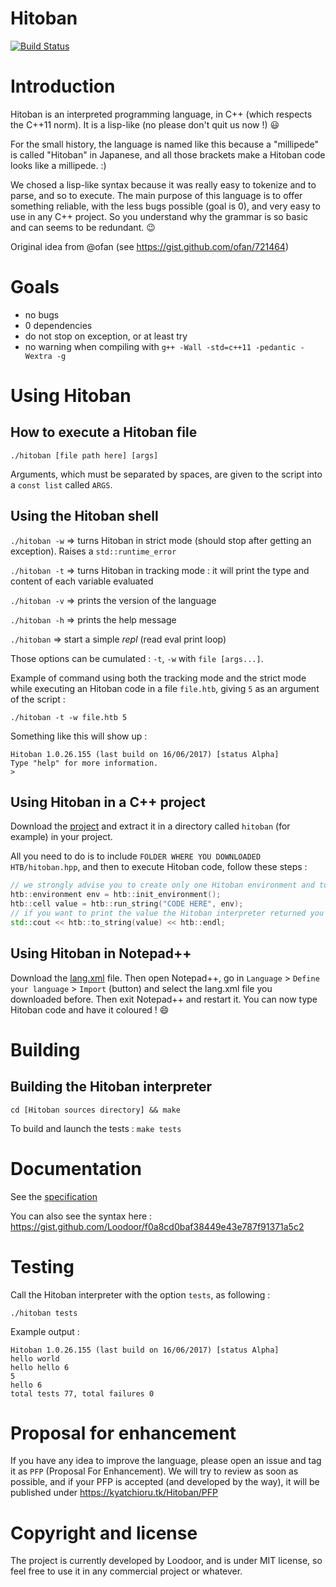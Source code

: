 # Hitoban

[![Build Status](https://travis-ci.org/Loodoor/Hitoban.svg?branch=master)](https://travis-ci.org/Loodoor/Hitoban)

# Introduction

Hitoban is an interpreted programming language, in C++ (which respects the C++11 norm). It is a lisp-like (no please don't quit us now !) :smiley:

For the small history, the language is named like this because a "millipede" is called "Hitoban" in Japanese, 
and all those brackets make a Hitoban code looks like a millipede. :)

We chosed a lisp-like syntax because it was really easy to tokenize and to parse, and so to execute. The main purpose of this language is to offer something reliable, with 
the less bugs possible (goal is 0), and very easy to use in any C++ project. So you understand why the grammar is so basic and can seems to be redundant. :wink:

Original idea from @ofan (see https://gist.github.com/ofan/721464)

# Goals

* no bugs
* 0 dependencies
* do not stop on exception, or at least try
* no warning when compiling with `g++ -Wall -std=c++11 -pedantic -Wextra -g`

# Using Hitoban

## How to execute a Hitoban file

`./hitoban [file path here] [args]`

Arguments, which must be separated by spaces, are given to the script into a `const list` called `ARGS`.

## Using the Hitoban shell

`./hitoban -w` => turns Hitoban in strict mode (should stop after getting an exception). Raises a `std::runtime_error`

`./hitoban -t` => turns Hitoban in tracking mode : it will print the type and content of each variable evaluated

`./hitoban -v` => prints the version of the language

`./hitoban -h` => prints the help message

`./hitoban` => start a simple *repl* (read eval print loop)

Those options can be cumulated : `-t`, `-w` with `file [args...]`.

Example of command using both the tracking mode and the strict mode while executing an Hitoban code in a file `file.htb`, giving `5` as an argument of the script :

`./hitoban -t -w file.htb 5`

Something like this will show up :

```
Hitoban 1.0.26.155 (last build on 16/06/2017) [status Alpha]
Type "help" for more information.
> 
```

## Using Hitoban in a C++ project

Download the [project](https://github.com/Loodoor/Hitoban/archive/master.zip) and extract it in a directory called `hitoban` (for example) in your project.

All you need to do is to include `FOLDER WHERE YOU DOWNLOADED HTB/hitoban.hpp`, and then to execute Hitoban code, follow these steps :

```cpp
// we strongly advise you to create only one Hitoban environment and to keep it
htb::environment env = htb::init_environment();
htb::cell value = htb::run_string("CODE HERE", env);
// if you want to print the value the Hitoban interpreter returned you :
std::cout << htb::to_string(value) << htb::endl;
```

## Using Hitoban in Notepad++

Download the [lang.xml](lang.xml) file. Then open Notepad++, go in `Language` > `Define your language` > `Import` (button) and select the lang.xml file you downloaded before. Then exit Notepad++ and restart it. You can now type Hitoban code and have it coloured ! :smile:

# Building

## Building the Hitoban interpreter

`cd [Hitoban sources directory] && make`

To build and launch the tests : `make tests`

<!-- # What's new

// something new ? tell us -->

# Documentation

See the [specification](specification.md)

You can also see the syntax here : https://gist.github.com/Loodoor/f0a8cd0baf38449e43e787f91371a5c2

# Testing

Call the Hitoban interpreter with the option `tests`, as following :

`./hitoban tests`

Example output :

```
Hitoban 1.0.26.155 (last build on 16/06/2017) [status Alpha]
hello world
hello hello 6
5
hello 6
total tests 77, total failures 0
```

# Proposal for enhancement

If you have any idea to improve the language, please open an issue and tag it as `PFP` (Proposal For Enhancement). We will try to review as soon as possible, and if
your PFP is accepted (and developed by the way), it will be published under https://kyatchioru.tk/Hitoban/PFP

# Copyright and license

The project is currently developed by Loodoor, and is under MIT license, so feel free to use it in any commercial project or whatever.